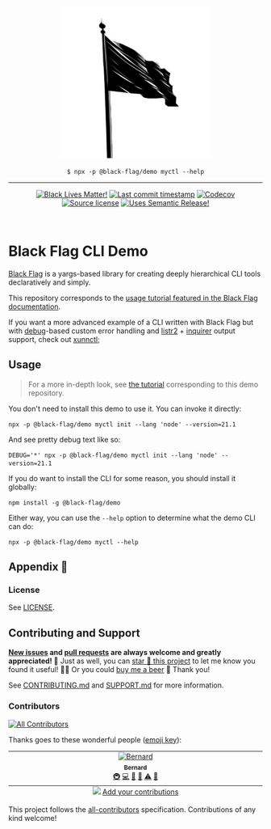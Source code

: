 <p align="center" width="100%">
  <img width="300" src="./black-flag.png">
</p>

<p align="center" width="100%">
  <code>$ npx -p @black-flag/demo myctl --help</code>
</p>

<hr />

<!-- badges-start -->

<div align="center">

[![Black Lives Matter!][x-badge-blm-image]][x-badge-blm-link]
[![Last commit timestamp][x-badge-lastcommit-image]][x-badge-repo-link]
[![Codecov][x-badge-codecov-image]][x-badge-codecov-link]
[![Source license][x-badge-license-image]][x-badge-license-link]
[![Uses Semantic Release!][x-badge-semanticrelease-image]][x-badge-semanticrelease-link]

</div>

<!-- badges-end -->

<br />

# Black Flag CLI Demo

[Black Flag][1] is a yargs-based library for creating deeply hierarchical CLI
tools declaratively and simply.

This repository corresponds to the [usage tutorial featured in the Black Flag
documentation][2].

If you want a more advanced example of a CLI written with Black Flag but with
[debug](https://npm.im/debug)-based custom error handling and
[listr2](https://npm.im/listr2) + [inquirer](https://npm.im/inquirer) output
support, check out
[xunnctl](https://github.com/Xunnamius/xunnctl/blob/main/src/configure.ts);

## Usage

> For a more in-depth look, see [the tutorial][2] corresponding to this demo
> repository.

You don't need to install this demo to use it. You can invoke it directly:

```shell
npx -p @black-flag/demo myctl init --lang 'node' --version=21.1
```

And see pretty debug text like so:

```shell
DEBUG='*' npx -p @black-flag/demo myctl init --lang 'node' --version=21.1
```

If you do want to install the CLI for some reason, you should install it
globally:

```shell
npm install -g @black-flag/demo
```

Either way, you can use the `--help` option to determine what the demo CLI can
do:

```shell
npx -p @black-flag/demo myctl --help
```

## Appendix 🏴

### License

See [LICENSE][x-repo-license].

## Contributing and Support

**[New issues][x-repo-choose-new-issue] and [pull requests][x-repo-pr-compare]
are always welcome and greatly appreciated! 🤩** Just as well, you can [star 🌟
this project][x-badge-repo-link] to let me know you found it useful! ✊🏿 Or you
could [buy me a beer][x-repo-sponsor] 🥺 Thank you!

See [CONTRIBUTING.md][x-repo-contributing] and [SUPPORT.md][x-repo-support] for
more information.

### Contributors

<!-- remark-ignore-start -->
<!-- ALL-CONTRIBUTORS-BADGE:START - Do not remove or modify this section -->

[![All Contributors](https://img.shields.io/badge/all_contributors-1-orange.svg?style=flat-square)](#contributors-)

<!-- ALL-CONTRIBUTORS-BADGE:END -->
<!-- remark-ignore-end -->

Thanks goes to these wonderful people ([emoji
key][x-repo-all-contributors-emojis]):

<!-- remark-ignore-start -->
<!-- ALL-CONTRIBUTORS-LIST:START - Do not remove or modify this section -->
<!-- prettier-ignore-start -->
<!-- markdownlint-disable -->

<table>
  <tbody>
    <tr>
      <td align="center" valign="top" width="14.28%"><a href="https://xunn.io/"><img src="https://avatars.githubusercontent.com/u/656017?v=4?s=100" width="100px;" alt="Bernard"/><br /><sub><b>Bernard</b></sub></a><br /><a href="#infra-Xunnamius" title="Infrastructure (Hosting, Build-Tools, etc)">🚇</a> <a href="https://github.com/Xunnamius/black-flag-demo/commits?author=Xunnamius" title="Code">💻</a> <a href="https://github.com/Xunnamius/black-flag-demo/commits?author=Xunnamius" title="Documentation">📖</a> <a href="#maintenance-Xunnamius" title="Maintenance">🚧</a> <a href="https://github.com/Xunnamius/black-flag-demo/commits?author=Xunnamius" title="Tests">⚠️</a> <a href="https://github.com/Xunnamius/black-flag-demo/pulls?q=is%3Apr+reviewed-by%3AXunnamius" title="Reviewed Pull Requests">👀</a></td>
    </tr>
  </tbody>
  <tfoot>
    <tr>
      <td align="center" size="13px" colspan="7">
        <img src="https://raw.githubusercontent.com/all-contributors/all-contributors-cli/1b8533af435da9854653492b1327a23a4dbd0a10/assets/logo-small.svg">
          <a href="https://all-contributors.js.org/docs/en/bot/usage">Add your contributions</a>
        </img>
      </td>
    </tr>
  </tfoot>
</table>

<!-- markdownlint-restore -->
<!-- prettier-ignore-end -->

<!-- ALL-CONTRIBUTORS-LIST:END -->
<!-- remark-ignore-end -->

This project follows the [all-contributors][x-repo-all-contributors]
specification. Contributions of any kind welcome!

[x-badge-blm-image]: https://xunn.at/badge-blm 'Join the movement!'
[x-badge-blm-link]: https://xunn.at/donate-blm
[x-badge-codecov-image]:
  https://img.shields.io/codecov/c/github/Xunnamius/black-flag-demo/main?style=flat-square&token=HWRIOBAAPW
  'Is this package well-tested?'
[x-badge-codecov-link]: https://codecov.io/gh/Xunnamius/black-flag-demo
[x-badge-lastcommit-image]:
  https://img.shields.io/github/last-commit/xunnamius/black-flag-demo?style=flat-square
  'Latest commit timestamp'
[x-badge-license-image]:
  https://img.shields.io/npm/l/@black-flag/demo?style=flat-square
  "This package's source license"
[x-badge-license-link]:
  https://github.com/Xunnamius/black-flag-demo/blob/main/LICENSE
[x-badge-repo-link]: https://github.com/xunnamius/black-flag-demo
[x-badge-semanticrelease-image]:
  https://xunn.at/badge-semantic-release
  'This repo practices continuous integration and deployment!'
[x-badge-semanticrelease-link]:
  https://github.com/semantic-release/semantic-release
[x-repo-all-contributors]: https://github.com/all-contributors/all-contributors
[x-repo-all-contributors-emojis]: https://allcontributors.org/docs/en/emoji-key
[x-repo-choose-new-issue]:
  https://github.com/xunnamius/black-flag-demo/issues/new/choose
[x-repo-contributing]: /CONTRIBUTING.md
[x-repo-license]: ./LICENSE
[x-repo-pr-compare]: https://github.com/xunnamius/black-flag-demo/compare
[x-repo-sponsor]: https://github.com/sponsors/Xunnamius
[x-repo-support]: /.github/SUPPORT.md
[1]: https://github.com/Xunnamius/black-flag
[2]: https://github.com/Xunnamius/black-flag#usage

